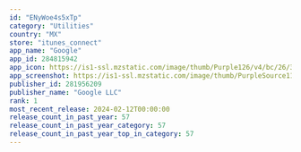 ```yaml
---
id: "ENyWoe4s5xTp"
category: "Utilities"
country: "MX"
store: "itunes_connect"
app_name: "Google"
app_id: 284815942
app_icon: https://is1-ssl.mzstatic.com/image/thumb/Purple126/v4/bc/26/36/bc263604-0d8d-c92d-c800-dbdf428238b3/logo_gsa_ios_color-0-1x_U007emarketing-0-0-0-6-0-0-0-85-220-0.png/1024x1024bb.png
app_screenshot: https://is1-ssl.mzstatic.com/image/thumb/PurpleSource116/v4/c5/a9/48/c5a94898-33df-7490-c958-3bee3a2e2184/ba364a40-915f-4aed-8a2b-18d7722648f8_01.jpg/1242x2688bb.png
publisher_id: 281956209
publisher_name: "Google LLC"
rank: 1
most_recent_release: 2024-02-12T00:00:00
release_count_in_past_year: 57
release_count_in_past_year_category: 57
release_count_in_past_year_top_in_category: 57
---
```

